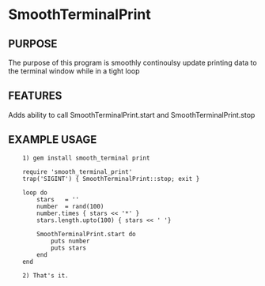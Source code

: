 SmoothTerminalPrint
===========

PURPOSE
-------
The purpose of this program is smoothly continoulsy update printing data to the terminal window while in a tight loop

FEATURES
--------
Adds ability to call SmoothTerminalPrint.start and SmoothTerminalPrint.stop

EXAMPLE USAGE
-------------
        1) gem install smooth_terminal print

        require 'smooth_terminal_print'
        trap('SIGINT') { SmoothTerminalPrint::stop; exit }

        loop do
            stars   = ''
            number  = rand(100)
            number.times { stars << '*' }
            stars.length.upto(100) { stars << ' '}
            
            SmoothTerminalPrint.start do
                puts number
                puts stars
            end
        end

        2) That's it.
